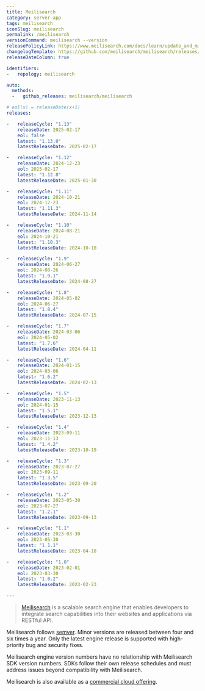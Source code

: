 ```yaml
---
title: Meilisearch
category: server-app
tags: meilisearch
iconSlug: meilisearch
permalink: /meilisearch
versionCommand: meilisearch --version
releasePolicyLink: https://www.meilisearch.com/docs/learn/update_and_migration/versioning
changelogTemplate: https://github.com/meilisearch/meilisearch/releases/tag/v__LATEST__
releaseDateColumn: true

identifiers:
-   repology: meilisearch

auto:
  methods:
  -   github_releases: meilisearch/meilisearch

# eol(x) = releaseDate(x+1)
releases:

-   releaseCycle: "1.13"
    releaseDate: 2025-02-17
    eol: false
    latest: "1.13.0"
    latestReleaseDate: 2025-02-17

-   releaseCycle: "1.12"
    releaseDate: 2024-12-23
    eol: 2025-02-17
    latest: "1.12.8"
    latestReleaseDate: 2025-01-30

-   releaseCycle: "1.11"
    releaseDate: 2024-10-21
    eol: 2024-12-23
    latest: "1.11.3"
    latestReleaseDate: 2024-11-14

-   releaseCycle: "1.10"
    releaseDate: 2024-08-21
    eol: 2024-10-21
    latest: "1.10.3"
    latestReleaseDate: 2024-10-10

-   releaseCycle: "1.9"
    releaseDate: 2024-06-27
    eol: 2024-08-26
    latest: "1.9.1"
    latestReleaseDate: 2024-08-27

-   releaseCycle: "1.8"
    releaseDate: 2024-05-02
    eol: 2024-06-27
    latest: "1.8.4"
    latestReleaseDate: 2024-07-15

-   releaseCycle: "1.7"
    releaseDate: 2024-03-06
    eol: 2024-05-02
    latest: "1.7.6"
    latestReleaseDate: 2024-04-11

-   releaseCycle: "1.6"
    releaseDate: 2024-01-15
    eol: 2024-03-06
    latest: "1.6.2"
    latestReleaseDate: 2024-02-13

-   releaseCycle: "1.5"
    releaseDate: 2023-11-13
    eol: 2024-01-15
    latest: "1.5.1"
    latestReleaseDate: 2023-12-13

-   releaseCycle: "1.4"
    releaseDate: 2023-09-11
    eol: 2023-11-13
    latest: "1.4.2"
    latestReleaseDate: 2023-10-19

-   releaseCycle: "1.3"
    releaseDate: 2023-07-27
    eol: 2023-09-11
    latest: "1.3.5"
    latestReleaseDate: 2023-09-20

-   releaseCycle: "1.2"
    releaseDate: 2023-05-30
    eol: 2023-07-27
    latest: "1.2.1"
    latestReleaseDate: 2023-09-13

-   releaseCycle: "1.1"
    releaseDate: 2023-03-30
    eol: 2023-05-30
    latest: "1.1.1"
    latestReleaseDate: 2023-04-18

-   releaseCycle: "1.0"
    releaseDate: 2023-02-01
    eol: 2023-03-30
    latest: "1.0.2"
    latestReleaseDate: 2023-02-23

---
```


> [Meilisearch](https://www.meilisearch.com/) is a scalable search engine that enables developers
> to integrate search capabilities into their websites and applications via RESTful API.

Meilisearch follows [semver](https://github.com/meilisearch/engine-team/blob/main/resources/versioning-policy.md).
Minor versions are released between four and six times a year.
Only the latest engine release is supported with high-priority bug and security fixes.

Meilisearch engine version numbers have no relationship with Meilisearch SDK version numbers.
SDKs follow their own release schedules and must address issues beyond compatibility with Meilisearch.

Meilisearch is also available as a [commercial cloud offering](https://www.meilisearch.com/cloud).
